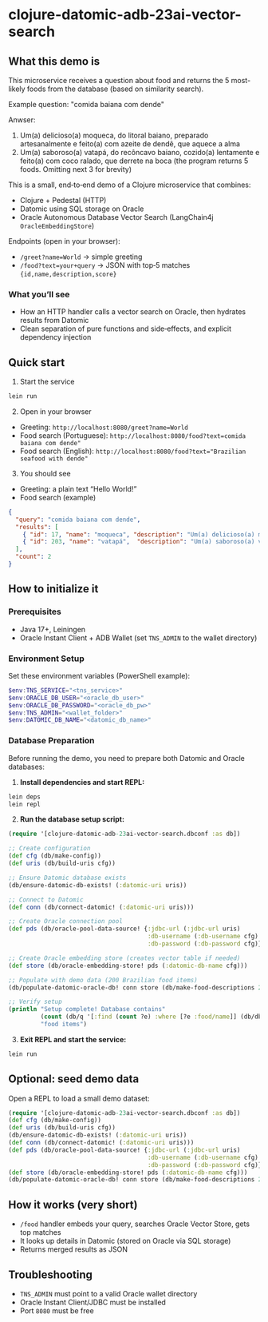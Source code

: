 # clojure-datomic-adb-23ai-vector-search

## What this demo is

This microservice receives a question about food and returns the 5 most-likely foods from the database (based on similarity search).

Example question: "comida baiana com dende"

Anwser: 
1) Um(a) delicioso(a) moqueca, do litoral baiano, preparado artesanalmente e feito(a) com azeite de dendê, que aquece a alma
2) Um(a) saboroso(a) vatapá, do recôncavo baiano, cozido(a) lentamente e feito(a) com coco ralado, que derrete na boca
(the program returns 5 foods. Omitting next 3 for brevity)

This is a small, end‑to‑end demo of a Clojure microservice that combines:
- Clojure + Pedestal (HTTP)
- Datomic using SQL storage on Oracle
- Oracle Autonomous Database Vector Search (LangChain4j `OracleEmbeddingStore`)

Endpoints (open in your browser):
- `/greet?name=World` → simple greeting
- `/food?text=your+query` → JSON with top‑5 matches `{id,name,description,score}`

### What you’ll see
- How an HTTP handler calls a vector search on Oracle, then hydrates results from Datomic
- Clean separation of pure functions and side‑effects, and explicit dependency injection

## Quick start

1) Start the service
```bash
lein run
```

2) Open in your browser
- Greeting: `http://localhost:8080/greet?name=World`
- Food search (Portuguese): `http://localhost:8080/food?text=comida baiana com dende"`
- Food search (English): `http://localhost:8080/food?text="Brazilian seafood with dende"`

3) You should see
- Greeting: a plain text “Hello World!”
- Food search (example)
```json
{
  "query": "comida baiana com dende",
  "results": [
    { "id": 17, "name": "moqueca", "description": "Um(a) delicioso(a) moqueca, do litoral baiano, preparado artesanalmente e feito(a) com azeite de dendê, que aquece a alma.", "score": 0.86 },
    { "id": 203, "name": "vatapá",  "description": "Um(a) saboroso(a) vatapá, do recôncavo baiano, cozido(a) lentamente e feito(a) com coco ralado, que derrete na boca.", "score": 0.81 }
  ],
  "count": 2
}
```

## How to initialize it

### Prerequisites
- Java 17+, Leiningen
- Oracle Instant Client + ADB Wallet (set `TNS_ADMIN` to the wallet directory)

### Environment Setup
Set these environment variables (PowerShell example):
```powershell
$env:TNS_SERVICE="<tns_service>"
$env:ORACLE_DB_USER="<oracle_db_user>"
$env:ORACLE_DB_PASSWORD="<oracle_db_pw>"
$env:TNS_ADMIN="<wallet_folder>"
$env:DATOMIC_DB_NAME="<datomic_db_name>"
```

### Database Preparation
Before running the demo, you need to prepare both Datomic and Oracle databases:

1. **Install dependencies and start REPL:**
```bash
lein deps
lein repl
```

2. **Run the database setup script:**
```clojure
(require '[clojure-datomic-adb-23ai-vector-search.dbconf :as db])

;; Create configuration
(def cfg (db/make-config))
(def uris (db/build-uris cfg))

;; Ensure Datomic database exists
(db/ensure-datomic-db-exists! (:datomic-uri uris))

;; Connect to Datomic
(def conn (db/connect-datomic! (:datomic-uri uris)))

;; Create Oracle connection pool
(def pds (db/oracle-pool-data-source! {:jdbc-url (:jdbc-url uris)
                                       :db-username (:db-username cfg)
                                       :db-password (:db-password cfg)}))

;; Create Oracle embedding store (creates vector table if needed)
(def store (db/oracle-embedding-store! pds (:datomic-db-name cfg)))

;; Populate with demo data (200 Brazilian food items)
(db/populate-datomic-oracle-db! conn store (db/make-food-descriptions 200))

;; Verify setup
(println "Setup complete! Database contains" 
         (count (db/q '[:find (count ?e) :where [?e :food/name]] (db/db conn))) 
         "food items")
```

3. **Exit REPL and start the service:**
```bash
lein run
```

## Optional: seed demo data

Open a REPL to load a small demo dataset:
```clojure
(require '[clojure-datomic-adb-23ai-vector-search.dbconf :as db])
(def cfg (db/make-config))
(def uris (db/build-uris cfg))
(db/ensure-datomic-db-exists! (:datomic-uri uris))
(def conn (db/connect-datomic! (:datomic-uri uris)))
(def pds (db/oracle-pool-data-source! {:jdbc-url (:jdbc-url uris)
                                       :db-username (:db-username cfg)
                                       :db-password (:db-password cfg)}))
(def store (db/oracle-embedding-store! pds (:datomic-db-name cfg)))
(db/populate-datomic-oracle-db! conn store (db/make-food-descriptions 200))
```

## How it works (very short)
- `/food` handler embeds your query, searches Oracle Vector Store, gets top matches
- It looks up details in Datomic (stored on Oracle via SQL storage)
- Returns merged results as JSON

## Troubleshooting
- `TNS_ADMIN` must point to a valid Oracle wallet directory
- Oracle Instant Client/JDBC must be installed
- Port `8080` must be free

